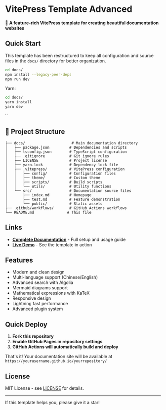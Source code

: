 # VitePress Template Advanced

🚀 **A feature-rich VitePress template for creating beautiful documentation websites**

## Quick Start

This template has been restructured to keep all configuration and source files in the `docs/` directory for better organization.

```bash
cd docs/
npm install --legacy-peer-deps
npm run dev
```

Yarn:

```bash
cd docs/
yarn install
yarn dev
```

``

## 📁 Project Structure

```
├── docs/                     # Main documentation directory
│   ├── package.json         # Dependencies and scripts
│   ├── tsconfig.json        # TypeScript configuration  
│   ├── .gitignore           # Git ignore rules
│   ├── LICENSE              # Project license
│   ├── yarn.lock            # Dependency lock file
│   ├── .vitepress/          # VitePress configuration
│   │   ├── config/          # Configuration files
│   │   ├── theme/           # Custom theme
│   │   ├── scripts/         # Build scripts
│   │   └── utils/           # Utility functions
│   └── src/                 # Documentation source files
│       ├── index.md         # Homepage
│       ├── test.md          # Feature demonstration
│       └── public/          # Static assets
├── .github/workflows/       # GitHub Actions workflows
└── README.md               # This file
```

## Links

- **[Complete Documentation](./docs/README.md)** - Full setup and usage guide
- **[Live Demo](https://m1hono.github.io/template/)** - See the template in action

## Features

- Modern and clean design
- Multi-language support (Chinese/English)
- Advanced search with Algolia
- Mermaid diagrams support
- Mathematical expressions with KaTeX
- Responsive design
- Lightning fast performance
- Advanced plugin system

## Quick Deploy

1. **Fork this repository**
2. **Enable GitHub Pages in repository settings**
3. **GitHub Actions will automatically build and deploy**

That's it! Your documentation site will be available at `https://yourusername.github.io/yourrepository/`

## License

MIT License - see [LICENSE](./docs/LICENSE) for details.

---

If this template helps you, please give it a star!